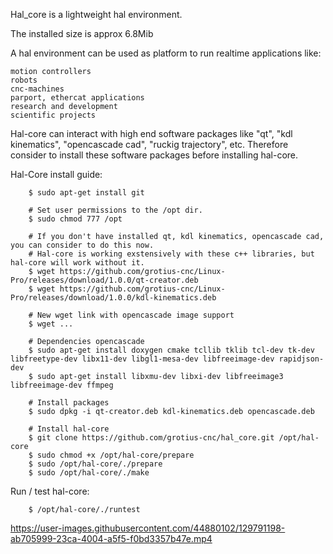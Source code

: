 Hal_core is a lightweight hal environment.

The installed size is approx 6.8Mib

A hal environment can be used as platform to run realtime applications like:

	motion controllers 
	robots
	cnc-machines 
	parport, ethercat applications
	research and development 
	scientific projects
	   
Hal-core can interact with high end software packages like "qt", "kdl kinematics", "opencascade cad", "ruckig trajectory", etc.
Therefore consider to install these software packages before installing hal-core. 

Hal-Core install guide:

		$ sudo apt-get install git

		# Set user permissions to the /opt dir.
		$ sudo chmod 777 /opt

		# If you don't have installed qt, kdl kinematics, opencascade cad, you can consider to do this now.
		# Hal-core is working exstensively with these c++ libraries, but hal-core will work without it.
		$ wget https://github.com/grotius-cnc/Linux-Pro/releases/download/1.0.0/qt-creator.deb
		$ wget https://github.com/grotius-cnc/Linux-Pro/releases/download/1.0.0/kdl-kinematics.deb

		# New wget link with opencascade image support
		$ wget ...

		# Dependencies opencascade
		$ sudo apt-get install doxygen cmake tcllib tklib tcl-dev tk-dev libfreetype-dev libx11-dev libgl1-mesa-dev libfreeimage-dev rapidjson-dev 
		$ sudo apt-get install libxmu-dev libxi-dev libfreeimage3 libfreeimage-dev ffmpeg

		# Install packages
		$ sudo dpkg -i qt-creator.deb kdl-kinematics.deb opencascade.deb

		# Install hal-core
		$ git clone https://github.com/grotius-cnc/hal_core.git /opt/hal-core
		$ sudo chmod +x /opt/hal-core/prepare
		$ sudo /opt/hal-core/./prepare
		$ sudo /opt/hal-core/./make
	
Run / test hal-core:

		$ /opt/hal-core/./runtest

https://user-images.githubusercontent.com/44880102/129791198-ab705999-23ca-4004-a5f5-f0bd3357b47e.mp4
